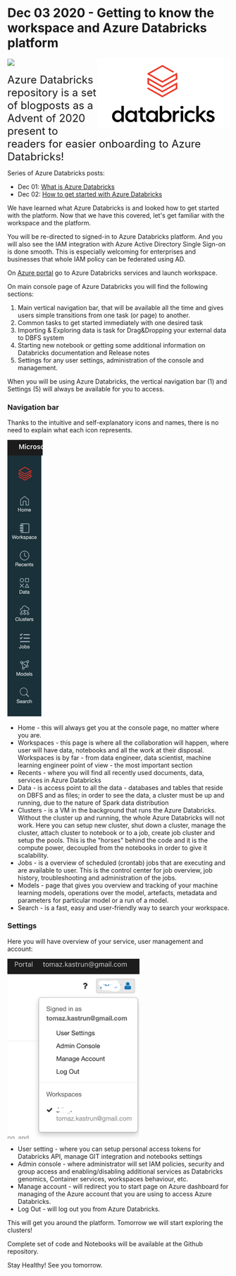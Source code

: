 
<!-- README.md was wriiten in beautiful MacDown  -->
# Dec 03 2020 - Getting to know the workspace and Azure Databricks platform
<img src="images/logo-databricks.png" align="right" width="300" />

<!-- badges: start -->
![](http://img.shields.io/badge/Azure-Databricks-red.svg)

<!-- badges: end -->

<span style="font-size: x-large; font-weight: normal;">Azure Databricks repository is 
a set of blogposts as a Advent of 2020 present to readers for easier onboarding
to Azure Databricks! </span>


Series of Azure Databricks posts:


<ul><li>Dec 01: <a rel="noreferrer noopener" href="https://github.com/tomaztk/Azure-Databricks/blob/main/%20Dec%2001%202020%20-%20What%20is%20Azure%20DataBricks.md" target="_blank">What is Azure Databricks</a></li><li>Dec 02: <a href="https://github.com/tomaztk/Azure-Databricks/blob/main/%20Dec%2002%202020%20-%20How%20to%20get%20started%20with%20Azure%20Databricks.md" target="_blank" rel="noreferrer noopener">How to get started with Azure Databricks</a></li></ul>


<p>We have learned what Azure Databricks is and looked how to get started with the platform. Now that we have this covered, let's get familiar with the workspace and the platform.</p>


You will be re-directed to signed-in to Azure Databricks platform. And you will also see the IAM integration with Azure Active Directory Single Sign-on is done smooth. This is especially welcoming for enterprises and businesses that whole IAM policy can be federated  using AD.


<p>On <a rel="noreferrer noopener" href="https://portal.azure.com/" target="_blank">Azure portal</a> go to Azure Databricks services and launch workspace.</p>

On main console page of Azure Databricks you will find the following sections:


<!-- wp:list {"ordered":true} -->
<ol><li>Main vertical navigation bar, that will be available all the time and gives users simple transitions from one task (or page) to another.</li><li>Common tasks to get started immediately with one desired task</li><li>Importing &amp; Exploring data is task for Drag&amp;Dropping your external data to DBFS system</li><li>Starting new notebook or getting some additional information on Databricks documentation and Release notes</li><li>Settings for any user settings, administration of the console and management.</li></ol>
<!-- /wp:list -->

<!-- wp:paragraph -->
<p>When you will be using Azure Databricks, the vertical navigation bar (1) and Settings (5) will always be available for you to access.</p>
<!-- /wp:paragraph -->

### Navigation bar

Thanks to the intuitive and self-explanatory icons and names, there is no need to explain what each icon represents.

<div>
<p>
<img src="images/img11_3_5.png"  width="80" align="center
"/>
</p>
</div>


- Home - this will always get you at the console page, no matter where you are.
- Workspaces - this page is where all the collaboration will happen, where user will have data, notebooks and all the work at their disposal. Workspaces is by far - from data engineer, data scientist, machine learning engineer point of view - the most important section
- Recents - where you will find all recently used documents, data, services in Azure Databricks
- Data - is access point to all the data - databases and tables that reside on  DBFS and as files; in order to see the data, a cluster must be up and running, due to the nature of Spark data distribution
- Clusters - is a VM in the background that runs the Azure Databricks. Without the cluster up and running, the whole Azure Databricks will not work. Here you can setup new cluster, shut down a cluster, manage the cluster, attach cluster to notebook or to a job, create job cluster and setup the pools. This is the "horses" behind the code and it is the compute power, decoupled from the notebooks in order to give it scalability.
- Jobs - is a overview of scheduled (crontab) jobs that are executing and are available to user. This is the control center for job overview, job history, troubleshooting and administration of the jobs.
- Models - page that gives you overview and tracking of your machine learning models, operations over the model, artefacts, metadata and parameters for particular model or a run of a model.
- Search - is a fast, easy and user-friendly way to search your workspace.


### Settings

Here you will have overview of your service, user management and account:

<div>
<p>
<img src="images/img10_3_4.png"  width="300" align="center"/>
</p>
</div>

- User setting - where you can setup personal access tokens for Databricks API, manage GIT integration and notebooks settings 
- Admin console - where administrator will set IAM policies, security and group access and enabling/disabling additional services as Databricks genomics, Container services, workspaces behaviour, etc.
- Manage account - will redirect you to start page on Azure dashboard for managing of the Azure account that you are using to access Azure Databricks.
- Log Out - will log out you from Azure Databricks.


This will get you around the platform. Tomorrow we will start exploring the clusters!

Complete set of code and Notebooks will be available at the Github repository.

Stay Healthy! See you tomorrow.

